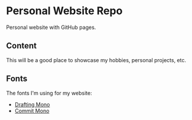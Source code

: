 # Personal Website Repo

Personal website with GitHub pages. 

## Content

This will be a good place to showcase my hobbies, personal projects, etc.

## Fonts

The fonts I'm using for my website: 

- [Drafting Mono](https://indestructibletype.com/Drafting/)
- [Commit Mono](https://commitmono.com)
